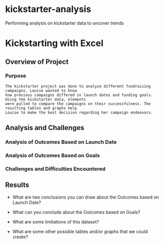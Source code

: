 # kickstarter-analysis
Performing analysis on kickstarter data to uncover trends
# Kickstarting with Excel

## Overview of Project

### Purpose
	The kickstarter project was done to analyze different fundraising campaigns. Louise wanted to know 
	how previous campaigns differed in launch dates and funding goals. Using the kickstarter data, elements 
	were pulled to compare the campaigns on their successfulness. The resulting tables and graphs help 
	Louise to make the best decision regarding her campaign endeavors.


## Analysis and Challenges

### Analysis of Outcomes Based on Launch Date

### Analysis of Outcomes Based on Goals

### Challenges and Difficulties Encountered
	

## Results

- What are two conclusions you can draw about the Outcomes based on Launch Date?

- What can you conclude about the Outcomes based on Goals?

- What are some limitations of this dataset?

- What are some other possible tables and/or graphs that we could create?
